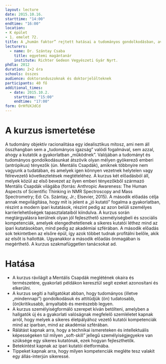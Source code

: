 ```yaml
---
layout: lecture
date: 2015.10.16.
starttime: "14:00"
endtime: "16:00"
location:
- K épület
- 1. emelet 72.
title: A „humán faktor” rejtett hatásai a tudományos gondolkodásban, avagy milyen a jó kutató az akadémiai szférában és az iparban?
lecturers:
  - name: Dr. Szántay Csaba
    title: egyetemi magántanár
    institute: Richter Gedeon Vegyészeti Gyár Nyrt.
phdla: 2012
duration: 2×2 óra
schools: összes
audience: doktoranduszoknak és doktorjelölteknek
participants: 40 fő
additional_times:
  - date: 2015.10.2.
    starttime: "15:00"
    endtime: "17:00"
form: OrHfUXJdCd
---
```


# A kurzus ismertetése

A tudomány objektív racionalitása egy idealisztikus mítosz, ami nem áll összhangban sem a „tudományos igazság” valódi fogalmával, sem azzal, ahogy a kutatók a gyakorlatban „működnek”. Valójában a tudományt és tudományos gondolkodásunkat átszövik olyan mélyen gyökerező emberi (antrópikus) tényezők (ún. Mentális Csapdák), amiknek többnyire nem vagyunk a tudatában, és amelyek igen könnyen vezetnek helytelen vagy félrevezető következtetések megtételéhez. A kurzus két előadásból áll, melyek közül az első bevezet az ilyen emberi tényezőkből származó Mentális Csapdák világába (forrás: Anthropic Awareness: The Human Aspects of Scientific Thinking in NMR Spectroscopy and Mass Spectrometry; Ed: Cs. Szántay, Jr.; Elsevier, 2015). A második előadás célja annak megvilágítása, hogy mit is jelent a „jó kutató” fogalma a gyakorlatban, részint a modern ipari kutatások, részint pedig az azon belüli személyes karrierlehetőségek tapasztalataiból kiindulva. A kurzus során megtárgyalásra kerülnek olyan jól fejleszthető személyiségbeli és szociális kompetenciák, amelyek elengedhetetlenek a sikeres kutatói léthez mind az ipari kutatásokban, mind pedig az akadémiai szférában. A második előadás sok tekintetben az elsőre épül, így azok többet tudnak profitálni belőle, akik az elsőt is hallották. Ugyanakkor a második előadás önmagában is megérthető. A kurzus szakmafüggetlen tanácsokat ad. 

# Hatása

* A kurzus rávilágít a Mentális Csapdák meglétének okaira és természetére, gyakorlati példákon keresztül segít ezeket azonosítani és elkerülni. 
* A kurzus segíti a hallgatókat abban, hogy tudományos (illetve „mindennapi”) gondolkodásuk és attitűdjük (ön) tudatosabb, (ön)kritikusabb, árnyaltabb és merészebb legyen.
* A kurzus személyiségformáló szerepet kíván betölteni, amelyben a hallgatók új és a gyakorlati valóságnak megfelelő szemléletet kapnak arról, hogy melyek a sikeres életpályához vezető kutatói kompetenciák mind az iparban, mind az akadémiai szférában.
* Rálátást kapnak arra, hogy a technikai ismereteken és intellektuális képességeken túl milyen „soft-skill” jellegű személyiségjegyekre van szüksége egy sikeres kutatónak, ezek hogyan fejleszthetők.
* Betekintést kapnak az ipari kutatói életformába.
* Tippeket kapnak arra, hogy milyen kompetenciák megléte tesz valakit egy állás-interjún sikeressé.
